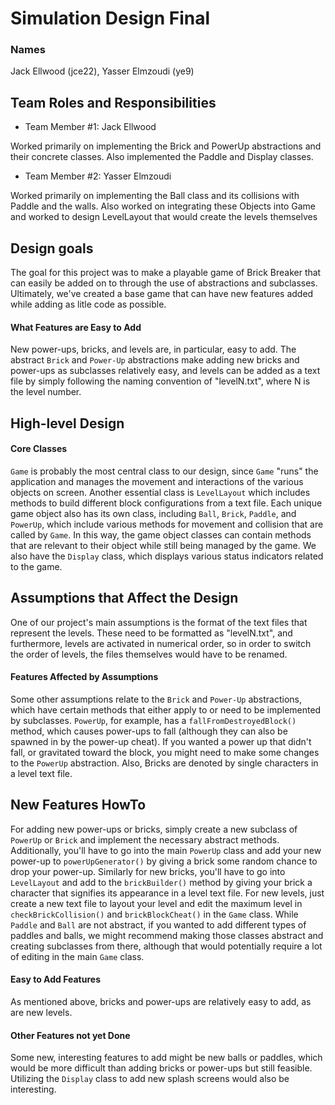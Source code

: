 # Simulation Design Final
### Names

Jack Ellwood (jce22), Yasser Elmzoudi (ye9)

## Team Roles and Responsibilities

 * Team Member #1: Jack Ellwood

 Worked primarily on implementing the Brick and PowerUp abstractions and their concrete classes.  Also implemented the Paddle and Display classes.

 * Team Member #2: Yasser Elmzoudi
 
 Worked primarily on implementing the Ball class and its collisions with Paddle and the walls. Also worked on integrating these Objects into Game and worked to design LevelLayout that would create the levels themselves


## Design goals

The goal for this project was to make a playable game of Brick Breaker that can easily be added on to through the use of abstractions and subclasses.  Ultimately, we've created a base game that can have new features added while adding as litle code as possible.

#### What Features are Easy to Add

New power-ups, bricks, and levels are, in particular, easy to add. The abstract `Brick` and `Power-Up` abstractions make adding new bricks and power-ups as subclasses relatively easy, and levels can be added as a text file by simply following the naming convention of "levelN.txt", where N is the level number.


## High-level Design

#### Core Classes

`Game` is probably the most central class to our design, since `Game` "runs" the application and manages the movement and interactions of the various objects on screen.  Another essential class is `LevelLayout` which includes methods to build different block configurations from a text file.  Each unique game object also has its own class, including `Ball`, `Brick`, `Paddle`, and `PowerUp`, which include various methods for movement and collision that are called by `Game`.  In this way, the game object classes can contain methods that are relevant to their object while still being managed by the game.  We also have the `Display` class, which displays various status indicators related to the game.


## Assumptions that Affect the Design

One of our project's main assumptions is the format of the text files that represent the levels.  These need to be formatted as "levelN.txt", and furthermore, levels are activated in numerical order, so in order to switch the order of levels, the files themselves would have to be renamed.

#### Features Affected by Assumptions

Some other assumptions relate to the `Brick` and `Power-Up` abstractions, which have certain methods that either apply to or need to be implemented by subclasses.  `PowerUp`, for example, has a `fallFromDestroyedBlock()` method, which causes power-ups to fall (although they can also be spawned in by the power-up cheat).  If you wanted a power up that didn't fall, or gravitated toward the block, you might need to make some changes to the `PowerUp` abstraction.  Also, Bricks are denoted by single characters in a level text file.


## New Features HowTo

For adding new power-ups or bricks, simply create a new subclass of `PowerUp` or `Brick` and implement the necessary abstract methods.  Additionally, you'll have to go into the main `PowerUp` class and add your new power-up to `powerUpGenerator()` by giving a brick some random chance to drop your power-up.  Similarly for new bricks, you'll have to go into `LevelLayout` and add to the `brickBuilder()` method by giving your brick a character that signifies its appearance in a level text file.  For new levels, just create a new text file to layout your level and edit the maximum level in `checkBrickCollision()` and `brickBlockCheat()` in the `Game` class.  While `Paddle` and `Ball` are not abstract, if you wanted to add different types of paddles and balls, we might recommend making those classes abstract and creating subclasses from there, although that would potentially require a lot of editing in the main `Game` class.

#### Easy to Add Features

As mentioned above, bricks and power-ups are relatively easy to add, as are new levels.

#### Other Features not yet Done

Some new, interesting features to add might be new balls or paddles, which would be more difficult than adding bricks or power-ups but still feasible.  Utilizing the `Display` class to add new splash screens would also be interesting.
